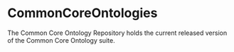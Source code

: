 # CommonCoreOntologies
The Common Core Ontology Repository holds the current released version of the Common Core Ontology suite. 
